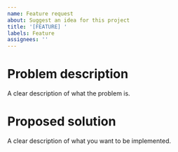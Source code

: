 ```yaml
---
name: Feature request
about: Suggest an idea for this project
title: '[FEATURE] '
labels: Feature
assignees: ''
---
```


# Problem description

A clear description of what the problem is.

# Proposed solution

A clear description of what you want to be implemented.
